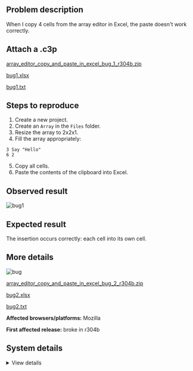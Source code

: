## Problem description

When I copy 4 cells from the array editor in Excel, the paste doesn't work correctly.

## Attach a .c3p

[array_editor_copy_and_paste_in_excel_bug_1_r304b.zip](https://github.com/WilsonPercival/WilsonPercival/files/9254674/array_editor_copy_and_paste_in_excel_bug_1_r304b.zip)

[bug1.xlsx](https://github.com/WilsonPercival/WilsonPercival/files/9254675/bug1.xlsx)

[bug1.txt](https://github.com/WilsonPercival/WilsonPercival/files/9254676/bug1.txt)

## Steps to reproduce

1. Create a new project.
2. Create an `Array` in the `Files` folder.
3. Resize the array to 2x2x1.
4. Fill the array appropriately:
```
3 Say "Hello"
6 2
```
5. Copy all cells.
6. Paste the contents of the clipboard into Excel.

## Observed result

![bug1](https://user-images.githubusercontent.com/91274932/182700201-e530c3dd-8e9d-4035-bb6b-b075684a88fb.gif)

## Expected result

The insertion occurs correctly: each cell into its own cell.

## More details

![bug](https://user-images.githubusercontent.com/91274932/182700289-23910962-265c-4485-8875-43b7a75937a7.gif)

[array_editor_copy_and_paste_in_excel_bug_2_r304b.zip](https://github.com/WilsonPercival/WilsonPercival/files/9254679/array_editor_copy_and_paste_in_excel_bug_2_r304b.zip)

[bug2.xlsx](https://github.com/WilsonPercival/WilsonPercival/files/9254680/bug2.xlsx)

[bug2.txt](https://github.com/WilsonPercival/WilsonPercival/files/9254681/bug2.txt)

**Affected browsers/platforms:** Mozilla

**First affected release:** broke in r304b

## System details

<details><summary>View details</summary>


Platform information

Product: Construct 3 r304 (beta)
Browser: Firefox 103.0
Browser engine: Gecko
Context: browser
Operating system: Windows 7
Device type: desktop
Device pixel ratio: 1
Logical CPU cores: 2
Approx. device memory: (unavailable)
User agent: Mozilla/5.0 (Windows NT 6.1; Win64; x64; rv:103.0) Gecko/20100101 Firefox/103.0
Language setting: en-US
Local storage

Storage quota (approx): 9.8 gb
Storage usage (approx): 25 mb (0.3%)
Persistant storage: No
Browser support notes

This list contains missing features that are not required, but could improve performance or user experience if supported.

    Rendering multiple on-screen Layout Views is slow in Firefox due to bug 1163426
    The Clipboard API is not supported. Some clipboard features may be unavailable.
    UI effects are disabled in settings.
    Determining input device capabilities is not supported.

WebGL information

Version string: WebGL 2.0
Numeric version: 2
Supports NPOT textures: yes
Supports GPU profiling: no
Supports highp precision: yes
Vendor: Google Inc. (Intel)
Renderer: ANGLE (Intel, Intel(R) HD Graphics Direct3D11 vs_5_0 ps_5_0)
Major performance caveat: no
Maximum texture size: 16384
Point size range: 1 to 1024
Extensions:

    EXT_color_buffer_float
    EXT_float_blend
    EXT_texture_compression_bptc
    EXT_texture_compression_rgtc
    EXT_texture_filter_anisotropic
    OES_texture_float_linear
    OVR_multiview2
    WEBGL_compressed_texture_s3tc
    WEBGL_compressed_texture_s3tc_srgb
    WEBGL_debug_renderer_info
    WEBGL_debug_shaders
    WEBGL_lose_context

Audio information

System sample rate: 48000 Hz
Output channels: 2
Output interpretation: speakers
Supported decode formats:

    WebM Opus (audio/webm; codecs=opus)
    Ogg Opus (audio/ogg; codecs=opus)
    WebM Vorbis (audio/webm; codecs=vorbis)
    Ogg Vorbis (audio/ogg; codecs=vorbis)
    MPEG-4 AAC (audio/mp4; codecs=mp4a.40.5)
    MP3 (audio/mpeg)
    FLAC (audio/flac)
    PCM WAV (audio/wav; codecs=1)

Supported encode formats:

    WebM Opus (audio/webm; codecs=opus)
    Ogg Opus (audio/ogg; codecs=opus)

Video information

Supported decode formats:

    WebM AV1 (video/webm; codecs=av01.0.00M.08)
    MP4 AV1 (video/mp4; codecs=av01.0.00M.08)
    WebM VP9 (video/webm; codecs=vp9)
    WebM VP8 (video/webm; codecs=vp8)
    Ogg Theora (video/ogg; codecs=theora)
    H.264 (video/mp4; codecs=avc1.42E01E)

Supported encode formats:

    WebM VP8 (video/webm; codecs=vp8)



</details>
